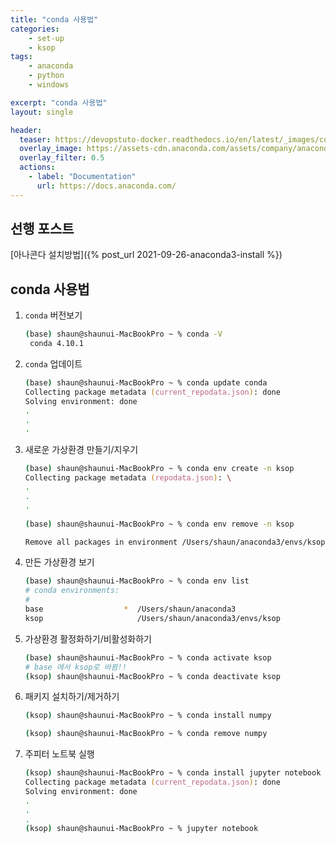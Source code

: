 ```yaml
---
title: "conda 사용법"
categories:
    - set-up
    - ksop
tags:
    - anaconda
    - python
    - windows

excerpt: "conda 사용법"
layout: single

header:
  teaser: https://devopstuto-docker.readthedocs.io/en/latest/_images/continuumio_logo.png
  overlay_image: https://assets-cdn.anaconda.com/assets/company/anaconda-logo.png?mtime=20200723150109&focal=none
  overlay_filter: 0.5
  actions:
    - label: "Documentation"
      url: https://docs.anaconda.com/
---
```


## 선행 포스트

[아나콘다 설치방법]({% post_url 2021-09-26-anaconda3-install %})

## conda 사용법

1. `conda` 버전보기

   ```zsh
   (base) shaun@shaunui-MacBookPro ~ % conda -V
    conda 4.10.1
   ```

2. `conda` 업데이트

    ```zsh
    (base) shaun@shaunui-MacBookPro ~ % conda update conda
    Collecting package metadata (current_repodata.json): done
    Solving environment: done
    .
    .
    .
    ```

3. 새로운 가상환경 만들기/지우기

    ```zsh
    (base) shaun@shaunui-MacBookPro ~ % conda env create -n ksop
    Collecting package metadata (repodata.json): \ 
    .
    .
    .
    ```

    ```zsh
    (base) shaun@shaunui-MacBookPro ~ % conda env remove -n ksop
    
    Remove all packages in environment /Users/shaun/anaconda3/envs/ksop:
    ```

4. 만든 가상환경 보기

    ```zsh
    (base) shaun@shaunui-MacBookPro ~ % conda env list
    # conda environments:
    #
    base                  *  /Users/shaun/anaconda3
    ksop                     /Users/shaun/anaconda3/envs/ksop
    ```

5. 가상환경 활정화하기/비활성화하기

   ```zsh
   (base) shaun@shaunui-MacBookPro ~ % conda activate ksop
   # base 에서 ksop로 바뀜!!
   (ksop) shaun@shaunui-MacBookPro ~ % conda deactivate ksop
    ```
   
6. 패키지 설치하기/제거하기

    ```zsh
    (ksop) shaun@shaunui-MacBookPro ~ % conda install numpy
    ```

    ```zsh
    (ksop) shaun@shaunui-MacBookPro ~ % conda remove numpy
    ```

7. 주피터 노트북 실행

    ```zsh
    (ksop) shaun@shaunui-MacBookPro ~ % conda install jupyter notebook
    Collecting package metadata (current_repodata.json): done
    Solving environment: done
    .
    .
    .
    (ksop) shaun@shaunui-MacBookPro ~ % jupyter notebook
    ```
